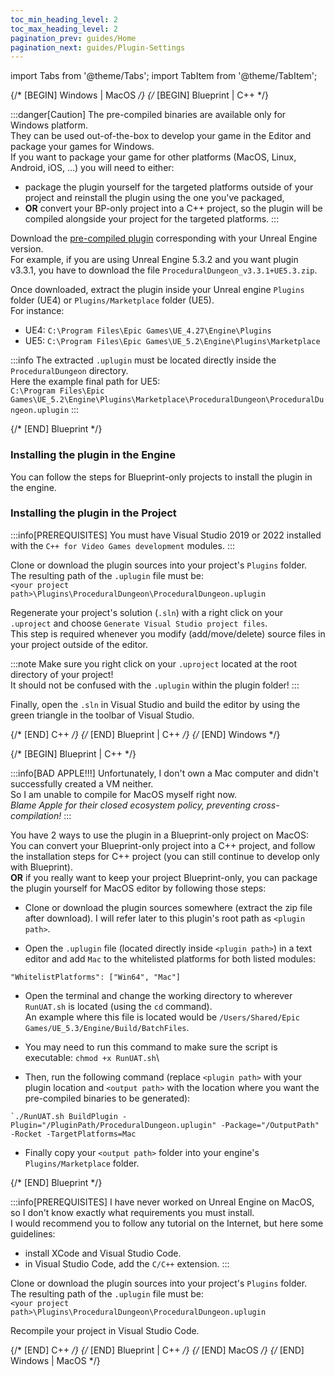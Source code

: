 ```yaml
---
toc_min_heading_level: 2
toc_max_heading_level: 2
pagination_prev: guides/Home
pagination_next: guides/Plugin-Settings
---
```


import Tabs from '@theme/Tabs';
import TabItem from '@theme/TabItem';

<Tabs> {/* [BEGIN] Windows | MacOS */}
<TabItem value="windows" label="Windows" default>
<Tabs> {/* [BEGIN] Blueprint | C++ */}
<TabItem value="bp" label="BP-only Project" default>
            
:::danger[Caution]
The pre-compiled binaries are available only for Windows platform.\
They can be used out-of-the-box to develop your game in the Editor and package your games for Windows.\
If you want to package your game for other platforms (MacOS, Linux, Android, iOS, ...) you will need to either:
- package the plugin yourself for the targeted platforms outside of your project and reinstall the plugin using the one you've packaged,
- **OR** convert your BP-only project into a C++ project, so the plugin will be compiled alongside your project for the targeted platforms.
:::

Download the [pre-compiled plugin](https://github.com/BenPyton/ProceduralDungeon/releases/latest) corresponding with your Unreal Engine version.\
For example, if you are using Unreal Engine 5.3.2 and you want plugin v3.3.1, you have to download the file `ProceduralDungeon_v3.3.1+UE5.3.zip`.

Once downloaded, extract the plugin inside your Unreal engine `Plugins` folder (UE4) or `Plugins/Marketplace` folder (UE5).\
For instance: 
- UE4: `C:\Program Files\Epic Games\UE_4.27\Engine\Plugins`
- UE5: `C:\Program Files\Epic Games\UE_5.2\Engine\Plugins\Marketplace`

:::info
The extracted `.uplugin` must be located directly inside the `ProceduralDungeon` directory.\
Here the example final path for UE5:\
`C:\Program Files\Epic Games\UE_5.2\Engine\Plugins\Marketplace\ProceduralDungeon\ProceduralDungeon.uplugin`
:::


</TabItem> {/* [END] Blueprint */}

<TabItem value="cpp" label="C++ Project">

### Installing the plugin in the Engine

You can follow the steps for Blueprint-only projects to install the plugin in the engine.

### Installing the plugin in the Project

:::info[PREREQUISITES]
You must have Visual Studio 2019 or 2022 installed with the `C++ for Video Games development` modules.
:::

Clone or download the plugin sources into your project's `Plugins` folder.\
The resulting path of the `.uplugin` file must be:\
`<your project path>\Plugins\ProceduralDungeon\ProceduralDungeon.uplugin`


Regenerate your project's solution (`.sln`) with a right click on your `.uproject` and choose `Generate Visual Studio project files`.\
This step is required whenever you modify (add/move/delete) source files in your project outside of the editor.

:::note
Make sure you right click on your `.uproject` located at the root directory of your project!\
It should not be confused with the `.uplugin` within the plugin folder!
:::

Finally, open the `.sln` in Visual Studio and build the editor by using the green triangle in the toolbar of Visual Studio.

</TabItem> {/* [END] C++ */}
</Tabs> {/* [END] Blueprint | C++ */}
</TabItem> {/* [END] Windows  */}

<TabItem value="macos" label="MacOS" default>
<Tabs> {/* [BEGIN] Blueprint | C++ */}
<TabItem value="bp" label="BP-only Project" default>

:::info[BAD APPLE!!!]
Unfortunately, I don't own a Mac computer and didn't successfully created a VM neither.\
So I am unable to compile for MacOS myself right now.\
*Blame Apple for their closed ecosystem policy, preventing cross-compilation!*
:::

You have 2 ways to use the plugin in a Blueprint-only project on MacOS:\
You can convert your Blueprint-only project into a C++ project, and follow the installation steps for C++ project (you can still continue to develop only with Blueprint).\
**OR** if you really want to keep your project Blueprint-only, you can package the plugin yourself for MacOS editor by following those steps:

- Clone or download the plugin sources somewhere (extract the zip file after download). I will refer later to this plugin's root path as `<plugin path>`.

- Open the `.uplugin` file (located directly inside `<plugin path>`) in a text editor and add `Mac` to the whitelisted platforms for both listed modules:
```
"WhitelistPlatforms": ["Win64", "Mac"]
```

- Open the terminal and change the working directory to wherever `RunUAT.sh` is located (using the `cd` command).\
An example where this file is located would be `/Users/Shared/Epic Games/UE_5.3/Engine/Build/BatchFiles`.

- You may need to run this command to make sure the script is executable: `chmod +x RunUAT.sh`\

- Then, run the following command (replace `<plugin path>` with your plugin location and `<output path>` with the location where you want the pre-compiled binaries to be generated):
```
`./RunUAT.sh BuildPlugin -Plugin="/PluginPath/ProceduralDungeon.uplugin" -Package="/OutputPath" -Rocket -TargetPlatforms=Mac
```

- Finally copy your `<output path>` folder into your engine's `Plugins/Marketplace` folder. 

</TabItem> {/* [END] Blueprint */}
<TabItem value="cpp" label="C++ Project">

:::info[PREREQUISITES]
I have never worked on Unreal Engine on MacOS, so I don't know exactly what requirements you must install.\
I would recommend you to follow any tutorial on the Internet, but here some guidelines:
- install XCode and Visual Studio Code.
- in Visual Studio Code, add the `C/C++` extension.
:::

Clone or download the plugin sources into your project's `Plugins` folder.\
The resulting path of the `.uplugin` file must be:\
`<your project path>\Plugins\ProceduralDungeon\ProceduralDungeon.uplugin`

Recompile your project in Visual Studio Code.

</TabItem> {/* [END] C++ */}
</Tabs> {/* [END] Blueprint | C++ */}
</TabItem> {/* [END] MacOS  */}
</Tabs> {/* [END] Windows | MacOS */}
